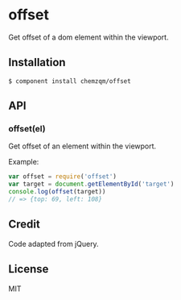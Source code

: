 # offset

  Get offset of a dom element within the viewport.

## Installation

    $ component install chemzqm/offset

## API

### offset(el)

Get offset of an element within the viewport.

Example:

```js
var offset = require('offset')
var target = document.getElementById('target')
console.log(offset(target))
// => {top: 69, left: 108}
```


## Credit

Code adapted from jQuery.

## License

  MIT

